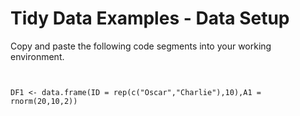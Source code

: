 Tidy Data Examples - Data Setup
====================================

Copy and paste the following code segments into your working environment.

<pre><code>

DF1 <- data.frame(ID = rep(c("Oscar","Charlie"),10),A1 = rnorm(20,10,2))

</code></pre>
